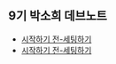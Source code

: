 ## 9기 박소희 데브노트
* [시작하기 전-세팅하기](/9기%20박소희%20데브노트/9기%20박소희%20데브노트.md)
* [시작하기 전-세팅하기](/9기%20박소희%20데브노트/9기%20박소희%20데브노트.md)